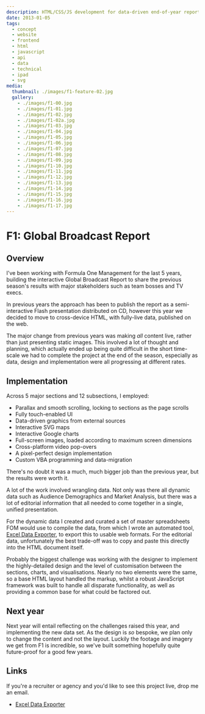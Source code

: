```yaml
---
description: HTML/CSS/JS development for data-driven end-of-year report for Formula One
date: 2013-01-05
tags:
  - concept
  - website
  - frontend
  - html
  - javascript
  - api
  - data
  - technical
  - ipad
  - svg
media:
  thumbnail: ./images/f1-feature-02.jpg
  gallery:
    - ./images/f1-00.jpg
    - ./images/f1-01.jpg
    - ./images/f1-02.jpg
    - ./images/f1-02a.jpg
    - ./images/f1-03.jpg
    - ./images/f1-04.jpg
    - ./images/f1-05.jpg
    - ./images/f1-06.jpg
    - ./images/f1-07.jpg
    - ./images/f1-08.jpg
    - ./images/f1-09.jpg
    - ./images/f1-10.jpg
    - ./images/f1-11.jpg
    - ./images/f1-12.jpg
    - ./images/f1-13.jpg
    - ./images/f1-14.jpg
    - ./images/f1-15.jpg
    - ./images/f1-16.jpg
    - ./images/f1-17.jpg
---
```


# F1: Global Broadcast Report

## Overview

I've been working with Formula One Management for the last 5 years, building the interactive Global Broadcast Report to share the previous season's results with major stakeholders such as team bosses and TV execs.

In previous years the approach has been to publish the report as a semi-interactive Flash presentation distributed on CD, however this year we decided to move to cross-device HTML, with fully-live data, published on the web.

The major change from previous years was making _all_ content live, rather than just presenting static images. This involved a lot of thought and planning, which actually ended up being quite difficult in the short time-scale we had to complete the project at the end of the season, especially as data, design and implementation were all progressing at different rates.

## Implementation

Across 5 major sections and 12 subsections, I employed:

- Parallax and smooth scrolling, locking to sections as the page scrolls
- Fully touch-enabled UI
- Data-driven graphics from external sources
- Interactive SVG maps
- Interactive Google charts
- Full-screen images, loaded according to maximum screen dimensions
- Cross-platform video pop-overs
- A pixel-perfect design implementation
- Custom VBA programming and data-migration

There's no doubt it was a much, much bigger job than the previous year, but the results were worth it.

A lot of the work involved wrangling data. Not only was there all dynamic data such as Audience Demographics and Market Analysis, but there was a lot of editorial information that all needed to come together in a single, unified presentation.

For the dynamic data I created and curated a set of master spreadsheets FOM would use to compile the data, from which I wrote an automated tool, [Excel Data Exporter](http://davestewart.io/extensions/office/excel-data-exporter/), to export this to usable web formats. For the editorial data, unfortunately the best trade-off was to copy and paste this directly into the HTML document itself.

Probably the biggest challenge was working with the designer to implement the highly-detailed design and the level of customisation between the sections, charts, and visualisations. Nearly no two elements were the same, so a base HTML layout handled the markup, whilst a robust JavaScript framework was built to handle all disparate functionality, as well as providing a common base for what could be factored out.

## Next year

Next year will entail reflecting on the challenges raised this year, and implementing the new data set. As the design is _so_ bespoke, we plan only to change the content and not the layout. Luckily the footage and imagery we get from F1 is incredible, so we've built something hopefully quite future-proof for a good few years.

## Links

If you're a recruiter or agency and you'd like to see this project live, drop me an email.

- [Excel Data Exporter](http://davestewart.io/extensions/office/excel-data-exporter/)
